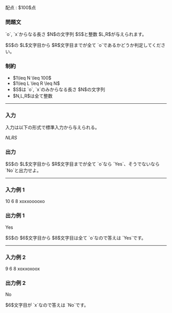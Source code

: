 
<div>

<span>

<span>

<p>
配点 : $100$点
</p>

<div>

<section>

### **問題文**

<p>
`o`, `x`からなる長さ $N$の文字列 $S$と整数 $L,R$が与えられます。
</p>

<p>
$S$の $L$文字目から $R$文字目までが全て `o`であるかどうか判定してください。
</p>

</section>

</div>

<div>

<section>

### **制約**

<ul>

<li>
$1\leq N \leq 100$
</li>

<li>
$1\leq L \leq R \leq N$
</li>

<li>
$S$は `o`, `x`のみからなる長さ $N$の文字列
</li>

<li>
$N,L,R$は全て整数
</li>

</ul>

</section>

</div>

---

<div>

<div>

<section>

### **入力**

<p>
入力は以下の形式で標準入力から与えられる。
</p>

<div>

$N$$L$$R$$S$
</div>

</section>

</div>

<div>

<section>

### **出力**

<p>
$S$の $L$文字目から $R$文字目までが全て `o`なら `Yes`、そうでないなら `No`と出力せよ。
</p>

</section>

</div>

</div>

---

<div>

<section>

### **入力例 1**

<div>

10 6 8
xoxxooooxo

</div>

</section>

</div>

<div>

<section>

### **出力例 1**

<div>

Yes

</div>

<p>
$S$の $6$文字目から $8$文字目は全て `o`なので答えは `Yes`です。
</p>

</section>

</div>

---

<div>

<section>

### **入力例 2**

<div>

9 6 8
xoxxoxoox

</div>

</section>

</div>

<div>

<section>

### **出力例 2**

<div>

No

</div>

<p>
$6$文字目が `x`なので答えは `No`です。
</p>

</section>

</div>

</span>

</span>

</div>
